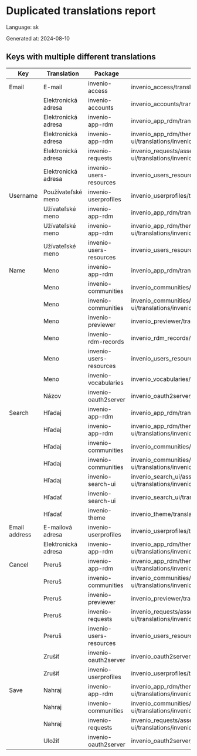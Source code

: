 # Duplicated translations report

Language: sk

Generated at: 2024-08-10


## Keys with multiple different translations


| Key | Translation | Package | File |
| --- | --- | --- | --- |
| Email| E-mail | invenio-access | invenio_access/translations/sk/LC_MESSAGES/messages.po |
|| Elektronická adresa | invenio-accounts | invenio_accounts/translations/sk/LC_MESSAGES/messages.po |
|| Elektronická adresa | invenio-app-rdm | invenio_app_rdm/translations/sk/LC_MESSAGES/messages.po |
|| Elektronická adresa | invenio-app-rdm | invenio_app_rdm/theme/assets/semantic-ui/translations/invenio_app_rdm/messages/sk/messages.po |
|| Elektronická adresa | invenio-requests | invenio_requests/assets/semantic-ui/translations/invenio_requests/messages/sk/messages.po |
|| Elektronická adresa | invenio-users-resources | invenio_users_resources/translations/sk/LC_MESSAGES/messages.po |
| Username| Používateľské meno | invenio-userprofiles | invenio_userprofiles/translations/sk/LC_MESSAGES/messages.po |
|| Užívateľské meno | invenio-app-rdm | invenio_app_rdm/translations/sk/LC_MESSAGES/messages.po |
|| Užívateľské meno | invenio-app-rdm | invenio_app_rdm/theme/assets/semantic-ui/translations/invenio_app_rdm/messages/sk/messages.po |
|| Užívateľské meno | invenio-users-resources | invenio_users_resources/translations/sk/LC_MESSAGES/messages.po |
| Name| Meno | invenio-app-rdm | invenio_app_rdm/translations/sk/LC_MESSAGES/messages.po |
|| Meno | invenio-communities | invenio_communities/translations/sk/LC_MESSAGES/messages.po |
|| Meno | invenio-communities | invenio_communities/assets/semantic-ui/translations/invenio_communities/messages/sk/messages.po |
|| Meno | invenio-previewer | invenio_previewer/translations/sk/LC_MESSAGES/messages.po |
|| Meno | invenio-rdm-records | invenio_rdm_records/translations/sk/LC_MESSAGES/messages.po |
|| Meno | invenio-users-resources | invenio_users_resources/translations/sk/LC_MESSAGES/messages.po |
|| Meno | invenio-vocabularies | invenio_vocabularies/translations/sk/LC_MESSAGES/messages.po |
|| Názov | invenio-oauth2server | invenio_oauth2server/translations/sk/LC_MESSAGES/messages.po |
| Search| Hľadaj | invenio-app-rdm | invenio_app_rdm/translations/sk/LC_MESSAGES/messages.po |
|| Hľadaj | invenio-app-rdm | invenio_app_rdm/theme/assets/semantic-ui/translations/invenio_app_rdm/messages/sk/messages.po |
|| Hľadaj | invenio-communities | invenio_communities/translations/sk/LC_MESSAGES/messages.po |
|| Hľadaj | invenio-communities | invenio_communities/assets/semantic-ui/translations/invenio_communities/messages/sk/messages.po |
|| Hľadaj | invenio-search-ui | invenio_search_ui/assets/semantic-ui/translations/invenio_search_ui/messages/sk/messages.po |
|| Hľadať | invenio-search-ui | invenio_search_ui/translations/sk/LC_MESSAGES/messages.po |
|| Hľadať | invenio-theme | invenio_theme/translations/sk/LC_MESSAGES/messages.po |
| Email address| E-mailová adresa | invenio-userprofiles | invenio_userprofiles/translations/sk/LC_MESSAGES/messages.po |
|| Elektronická adresa | invenio-app-rdm | invenio_app_rdm/theme/assets/semantic-ui/translations/invenio_app_rdm/messages/sk/messages.po |
| Cancel| Preruš | invenio-app-rdm | invenio_app_rdm/theme/assets/semantic-ui/translations/invenio_app_rdm/messages/sk/messages.po |
|| Preruš | invenio-communities | invenio_communities/assets/semantic-ui/translations/invenio_communities/messages/sk/messages.po |
|| Preruš | invenio-previewer | invenio_previewer/translations/sk/LC_MESSAGES/messages.po |
|| Preruš | invenio-requests | invenio_requests/assets/semantic-ui/translations/invenio_requests/messages/sk/messages.po |
|| Preruš | invenio-users-resources | invenio_users_resources/translations/sk/LC_MESSAGES/messages.po |
|| Zrušiť | invenio-oauth2server | invenio_oauth2server/translations/sk/LC_MESSAGES/messages.po |
|| Zrušiť | invenio-userprofiles | invenio_userprofiles/translations/sk/LC_MESSAGES/messages.po |
| Save| Nahraj | invenio-app-rdm | invenio_app_rdm/theme/assets/semantic-ui/translations/invenio_app_rdm/messages/sk/messages.po |
|| Nahraj | invenio-communities | invenio_communities/assets/semantic-ui/translations/invenio_communities/messages/sk/messages.po |
|| Nahraj | invenio-requests | invenio_requests/assets/semantic-ui/translations/invenio_requests/messages/sk/messages.po |
|| Uložiť | invenio-oauth2server | invenio_oauth2server/translations/sk/LC_MESSAGES/messages.po |
